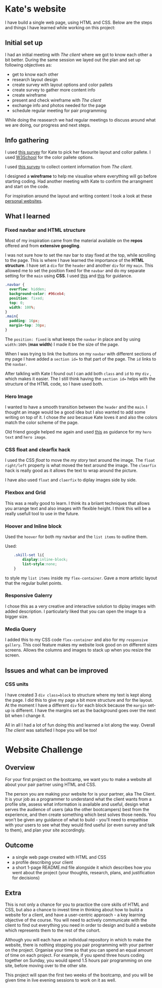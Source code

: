 # Kate's website 

I have build a single web page, using HTML and CSS.  Below are the steps and things I have learned while working on this project:

## Initial set up 

I had an initial meeting with _The client_ where we got to know each other a bit better. During the same session we layed out the plan and set up following objectives as:

* get to know each other 
* research layout design 
* create survey with layout options and color pallets
* create survey to gather more content info
* create wireframe
* present and check wireframe with _The client_
* exchange info and photos needed for the page
* schedule regular meeting for pair programming 

While doing the reasearch we had regular meetings to discuss around what we are doing, our progress and next steps. 

## Info gathering

I used [this survey](https://docs.google.com/forms/d/e/1FAIpQLSc07OIUW2kmO5TVBpccaRN8i7zCpBwx8GgLBAIkaXsaB--37Q/viewform?usp=sf_link) for Kate to pick her favourite layout and collor pallete. I used [W3School](https://www.w3schools.com/colors/colors_palettes.asp) for the color pallete options. 

I used [this survey](https://docs.google.com/forms/d/e/1FAIpQLSfSIawvVidNMcOGtmCbKLgnioHM78wjvPK80QjR1m_gmoDd0g/viewform?usp=sf_link) to collect content information from _The client_.

I designed a **wireframe** to help me visualise where everything will go before starting coding.  Had another meeting with Kate to confirm the arrangment and start on the code. 

For inspiration around the layout and writing content I took a look at these [personal websites](https://www.themuse.com/advice/the-35-best-personal-websites-weve-ever-seen). 



## What I learned

### Fixed navbar and HTML structure

Most of my inspiration came from the material available on the **repos** offered and from **extensive googling**. 

I was not sure how to set the nav bar to stay fixed at the top, while scrolling to the page. This is where I have learned the importance of the **HTML structure**.  I have set a `div` for the `header` and another `div` for my `main`. This allowed me to set the position fixed for the `navbar` and do my separate setting for the `main` using **CSS**.  I used [this](https://www.w3schools.com/howto/howto_css_fixed_menu.asp) and [this](https://www.w3schools.com/howto/howto_js_topnav.asp) for guidance. 

```CSS
.navbar {
  overflow: hidden;
  background-color: #96ceb4;
  position: fixed;
  top: 0;
  width: 100%;
}
.main{
  padding: 16px;
  margin-top: 30px;
}
```
The `position: fixed` is what keeps the `navbar` in place and by using `width:100%` (**max width**) I made it be the size of the page. 

When I was trying to link the buttons on my `navbar` with different sections of my page I have added a `section id=` to that part of the page. The `id` links to the `navbar`. 
 
After talkling with Kate I found out I can add both `class` and `id` to my `div` , which makes it easier.  The I still think having the `section id=` helps with the structure of the HTML code, so I have used both. 

 ### Hero Image

 I wanted to have a smooth transition between the `header` and the `main`. I thought an image would be a good idea but I also wanted to add some writing on top of it. I chose *the sea* becasue Kate loves it and also the colors match the color scheme of the page. 

Old friend google helped me again and used [this](https://www.w3schools.com/cssref/tryit.asp?filename=trycss3_background_hero) as guidance for my `hero text` and `hero image`. 

### CSS float and clearfix hack

I used the CSS *float* to move the *my story* text around the image.  The `float right/left` property is what moved the text around the image. The `clearfix` hack is really good as it allows the text to wrap around the picture. 

I have also used `float` and `claerfix` to diplay images side by side. 

### Flexbox and Grid

This was a really good to learn. I think its a briiant techniques that allows you arrange text and also images with flexible height. I think this will be a really usefull tool to use in the future. 

### Hoover and Inline block

Used the `hoover` for both my navbar and the `list items` to outline them. 

Used:

```CSS
    .skill-set li{
        display:inline-block;
	    list-style:none;
    }
 ``` 
 to style my `list items` inside my `flex-container`. Gave a more artistic layout that the regular bullet points. 

 ### Responsive Galerry

 I chose this as a very creative and interactive solution to diplay images with added description. I particularly liked that you can open the image to a bigger size. 

 ### Media Query

 I added this to my CSS code `flex-container` and also for my `responsive gallery`. This cool feature makes my website look good on on different sizes screens. Allows the columns and images to stack up when you resize the screen. 

 ## Issues and what can be improved

 ### CSS units

 I have created 3 `div class=block` to structure where my text is kept along the page.  I did this to give my page a bit more structure and for the layout. At the moment I have a different `div` for each block because the `margin` set-up is different. I have the margins set as the background goes over the next bit when I change it. 

All in all I had a lot of fun doing this and learned a lot along the way. Overall _The client_ was satisfied I hope you will be too!

# Website Challenge

## Overview

For your first project on the bootcamp, we want you to make a website all about your pair partner using HTML and CSS.

The person you are making your website for is your partner, aka The Client. It is your job as a programmer to understand what the client wants from a profile site, assess what information is available and useful, design what serves the audience of users (aka the other bootcampers) best from the experience, and then create something which best solves those needs. You won't be given any guidance of what to build - you'll need to empathise with your users to see what they would find useful (or even survey and talk to them), and plan your site accordingly.

## Outcome

- a single web page created with HTML and CSS
- a profile describing your client
- a short 1-page README.md file alongside it which describes how you went about the project (your thoughts, research, plans, and justification for decisions)

## Extra

This is not only a chance for you to practice the core skills of HTML and CSS, but also a chance to invest time in thinking about how to build a website for a client, and have a user-centric approach - a key learning objective of the course. You will need to actively communicate with the client to find out everything you need in order to design and build a website which represents them to the rest of the cohort.

Although you will each have an individual repository in which to make the website, there is nothing stopping you pair programming with your partner on the project. Organise your time so that you can spend an equal amount of time on each project. For example, if you spend three hours coding together on Sunday, you would spend 1.5 hours pair programming on one site, before moving over to the other site.

This project will span the first two weeks of the bootcamp, and you will be given time in live evening sessions to work on it as well.



























